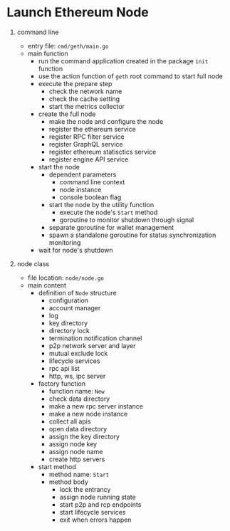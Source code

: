 # Launch Ethereum Node

1. command line
    - entry file: `cmd/geth/main.go`
    - main function
        - run the command application created in the package `init` function
        - use the action function of `geth` root command to start full node
        - execute the prepare step
            - check the network name
            - check the cache setting
            - start the metrics collector
        - create the full node
            - make the node and configure the node
            - register the ethereum service
            - register RPC filter service
            - register GraphQL service
            - register ethereum statisctics service
            - register engine API service
        - start the node
            - dependent parameters
                - command line context
                - node instance
                - console boolean flag
            - start the node by the utility function
                - execute the node's `Start` method
                - goroutine to monitor shutdown through signal
            - separate goroutine for wallet management
            - spawn a standalone goroutine for status synchronization monitoring
        - wait for node's shutdown

2. node class
    - file location: `node/node.go`
    - main content
        - definition of `Node` structure
            - configuration
            - account manager
            - log
            - key directory
            - directory lock
            - termination notification channel
            - p2p network server and layer
            - mutual exclude lock
            - lifecycle services
            - rpc api list
            - http, ws, ipc server
        - factory function
            - function name: `New`
            - check data directory
            - make a new rpc server instance
            - make a new node instance
            - collect all apis
            - open data directory
            - assign the key directory
            - assign node key
            - assign node name
            - create http servers
        - start method
            - method name: `Start`
            - method body
                - lock the entrancy
                - assign node running state
                - start p2p and rcp endpoints
                - start lifecycle services
                - exit when errors happen
